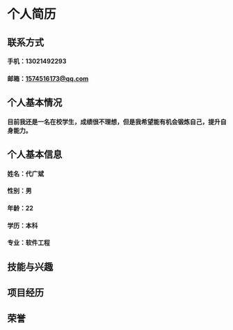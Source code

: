 # 个人简历
## 联系方式
#### 手机：13021492293
#### 邮箱：1574516173@qq.com
## 个人基本情况
#### 目前我还是一名在校学生，成绩很不理想，但是我希望能有机会锻炼自己，提升自身能力。
## 个人基本信息
#### 姓名：代广斌
#### 性别：男
#### 年龄：22
#### 学历：本科
#### 专业：软件工程
## 技能与兴趣
 
## 项目经历

## 荣誉


